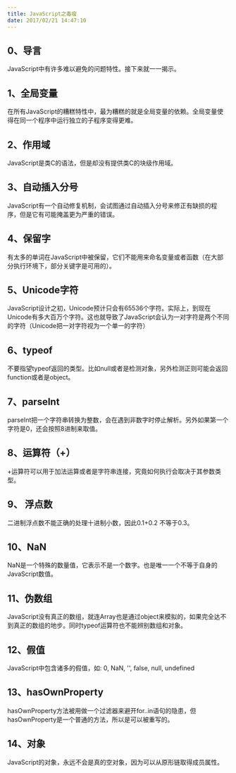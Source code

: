 ```yaml
---
title: JavaScript之毒瘤
date: 2017/02/21 14:47:10
---
```


## 0、导言

JavaScript中有许多难以避免的问题特性。接下来就一一揭示。

## 1、全局变量

在所有JavaScript的糟糕特性中，最为糟糕的就是全局变量的依赖。全局变量使得在同一个程序中运行独立的子程序变得更难。

## 2、作用域

JavaScript是类C的语法，但是却没有提供类C的块级作用域。

## 3、自动插入分号

JavaScript有一个自动修复机制，会试图通过自动插入分号来修正有缺损的程序，但是它有可能掩盖更为严重的错误。

## 4、保留字

有太多的单词在JavaScript中被保留，它们不能用来命名变量或者函数（在大部分执行环境下，部分关键字是可用的）。

## 5、Unicode字符

JavaScript设计之初，Unicode预计只会有65536个字符。实际上，到现在Unicode有多大百万个字符。这也就导致了JavaScript会认为一对字符是两个不同的字符（Unicode把一对字符视为一个单一的字符）

## 6、typeof

不要指望typeof返回的类型。比如null或者是检测对象，另外检测正则可能会返回function或者是object。

## 7、parseInt

parseInt把一个字符串转换为整数，会在遇到非数字时停止解析。另外如果第一个字符是0，还会按照8进制来取值。

## 8、运算符（+）

+运算符可以用于加法运算或者是字符串连接，究竟如何执行会取决于其参数类型。

## 9、 浮点数

二进制浮点数不能正确的处理十进制小数，因此0.1+0.2 不等于0.3。

## 10、NaN

NaN是一个特殊的数量值，它表示不是一个数字。也是唯一一个不等于自身的JavaScript数值。

## 11、伪数组

JavaScript没有真正的数组，就连Array也是通过object来模拟的，如果完全达不到真正的数组的地步。同时typeof运算符也不能辨别数组和对象。

## 12、假值

JavaScript中包含诸多的假值，如: 0, NaN, '', false, null, undefined

## 13、hasOwnProperty

hasOwnProperty方法被用做一个过滤器来避开for..in语句的隐患，但hasOwnProperty是一个普通的方法，所以是可以被重写的。

## 14、对象

JavaScript的对象，永远不会是真的空对象，因为可以从原形链取得成员属性。


